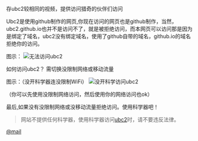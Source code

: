 存ubc2较相同的视频，提供访问猎奇的伙伴们访问

Ubc2是使用github制作的网页,你现在访问的网页也是github制作，当然，ubc2.github.io也并不是访问不了，就是被拒绝访问，而本网页可以访问那是因为是绑定了域名，ubc2没有绑定域名，使用了github自带的域名，github.io的域名拒绝你的访问。
 
 图示：
 ![无法访问ubc2](//ubc2.suibbs.online/img/Screenshot_2020-12-26-10-43-13-344_mark.via.jpg)
 
 如何访问ubc2？
 需切换没限制网络或移动流量
 
 图示：（没开科学器连没限制WiFi）
![没开科学访问ubc2](//ubc2.suibbs.online/img/Screenshot_2020-12-26-11-04-28-435_mark.via.jpg)

（你可以先使用没限制网络访问，然后使用你的网络访问也ok）

最后,如果没有没限制网络或没移动流量拒绝访问。使用科学器吧！
> 网站不提供任何科学器，使用科学器访问[ubc2](//ubc2.github.io/links/meun.html)时，请不要违反法律。

[@mail](mailto:mc26646@163.com)

